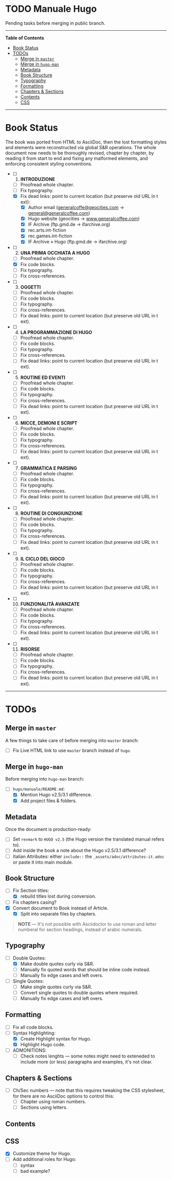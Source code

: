 # TODO Manuale Hugo

Pending tasks before merging in public branch.


-----

**Table of Contents**

<!-- MarkdownTOC autolink="true" bracket="round" autoanchor="false" lowercase="only_ascii" uri_encoding="true" levels="1,2,3" -->

- [Book Status](#book-status)
- [TODOs](#todos)
    - [Merge in `master`](#merge-in-master)
    - [Merge in `hugo-man`](#merge-in-hugo-man)
    - [Metadata](#metadata)
    - [Book Structure](#book-structure)
    - [Typography](#typography)
    - [Formatting](#formatting)
    - [Chapters & Sections](#chapters-sections)
    - [Contents](#contents)
    - [CSS](#css)

<!-- /MarkdownTOC -->

-----

# Book Status

The book was ported from HTML to AsciiDoc, then the lost formatting styles and elements were reconstructed via global S&R operations.
The whole document now needs to be thoroughly revised, chapter by chapter, by reading it from start to end and fixing any malformed elements, and enforcing consistent styling conventions.


- [ ] 1. **INTRODUZIONE**
    + [ ] Proofread whole chapter.
    + [ ] Fix typography.
    + [x] Fix dead links: point to current location (but preserve old URL in t ext):
        * [x] Author email (generalcoffe@geocities.com &rarr; general@generalcoffee.com)
        * [x] Hugo website (geocities &rarr; www.generalcoffee.com)
        * [x] IF Archive (ftp.gmd.de &rarr; ifarchive.org)
        * [x] rec.arts.int-fiction
        * [x] rec.games.int-fiction
        * [x] IF Archive » Hugo (ftp.gmd.de &rarr; ifarchive.org)
- [ ] 2. **UNA PRIMA OCCHIATA A HUGO**
    + [ ] Proofread whole chapter.
    + [x] Fix code blocks.
    + [ ] Fix typography.
    + [ ] Fix cross-references.
- [ ] 3. **OGGETTI**
    + [ ] Proofread whole chapter.
    + [ ] Fix code blocks.
    + [ ] Fix typography.
    + [ ] Fix cross-references.
    + [ ] Fix dead links: point to current location (but preserve old URL in t ext).
- [ ] 4. **LA PROGRAMMAZIONE DI HUGO**
    + [ ] Proofread whole chapter.
    + [ ] Fix code blocks.
    + [ ] Fix typography.
    + [ ] Fix cross-references.
    + [ ] Fix dead links: point to current location (but preserve old URL in t ext).
- [ ] 5. **ROUTINE ED EVENTI**
    + [ ] Proofread whole chapter.
    + [ ] Fix code blocks.
    + [ ] Fix typography.
    + [ ] Fix cross-references.
    + [ ] Fix dead links: point to current location (but preserve old URL in t ext).
- [ ] 6. **MICCE, DEMONI E SCRIPT**
    + [ ] Proofread whole chapter.
    + [ ] Fix code blocks.
    + [ ] Fix typography.
    + [ ] Fix cross-references.
    + [ ] Fix dead links: point to current location (but preserve old URL in t ext).
- [ ] 7. **GRAMMATICA E PARSING**
    + [ ] Proofread whole chapter.
    + [ ] Fix code blocks.
    + [ ] Fix typography.
    + [ ] Fix cross-references.
    + [ ] Fix dead links: point to current location (but preserve old URL in t ext).
- [ ] 8. **ROUTINE DI CONGIUNZIONE**
    + [ ] Proofread whole chapter.
    + [ ] Fix code blocks.
    + [ ] Fix typography.
    + [ ] Fix cross-references.
    + [ ] Fix dead links: point to current location (but preserve old URL in t ext).
- [ ] 9. **IL CICLO DEL GIOCO**
    + [ ] Proofread whole chapter.
    + [ ] Fix code blocks.
    + [ ] Fix typography.
    + [ ] Fix cross-references.
    + [ ] Fix dead links: point to current location (but preserve old URL in t ext).
- [ ] 10. **FUNZIONALITÀ AVANZATE**
    + [ ] Proofread whole chapter.
    + [ ] Fix code blocks.
    + [ ] Fix typography.
    + [ ] Fix cross-references.
    + [ ] Fix dead links: point to current location (but preserve old URL in t ext).
- [ ] 11. **RISORSE**
    + [ ] Proofread whole chapter.
    + [ ] Fix code blocks.
    + [ ] Fix typography.
    + [ ] Fix cross-references.
    + [ ] Fix dead links: point to current location (but preserve old URL in t ext).

-------------------------------------------------------------------------------

# TODOs

## Merge in `master`

A few things to take care of before merging into `master` branch:

- [ ] Fix Live HTML link to use `master` branch instead of `hugo`.

## Merge in `hugo-man`

Before merging into `hugo-man` branch:

- [ ] `hugo/manuale/README.md`:
    + [x] Mention Hugo v2.5/3.1 difference.
    + [x] Add project files & folders.

## Metadata

Once the document is production-ready:

- [ ] Set `revmark` to `HUGO v2.5` (the Hugo version the translated manual refers to).
- [ ] Add inside the book a note about the Hugo v2.5/3.1 difference?
- [ ] Italian Attributes: either `include::` the `_assets/adoc/attributes-it.adoc` or paste it into main module.

## Book Structure

- [ ] Fix Section titles:
    + [x] rebuild titles lost during conversion.
- [ ] Fix chapters casing?
- [x] Convert document to Book instead of Article.
    + [x] Split into separate files by chapters.

> __NOTE__ — It's not possible with Asciidoctor to use roman and letter numberal for section headings, instead of arabic numerals.

## Typography

- [ ] Double Quotes:
    + [x] Make double quotes curly via S&R.
    + [ ] Manually fix quoted words that should be inline code instead.
    + [ ] Manually fix edge cases and left overs.
- [ ] Single Quotes:
    + [ ] Make single quotes curly via S&R.
    + [ ] Convert single quotes to double quotes where required.
    + [ ] Manually fix edge cases and left overs.

## Formatting

- [ ] Fix all code blocks.
- [ ] Syntax Highlighting:
    + [x] Create Highlight syntax for Hugo.
    + [x] Highlight Hugo code.
- [ ] ADMONITIONS:
    + [ ] Check notes lenghts — some notes might need to exteneded to include more (or less) paragraphs and examples, it's not clear.

## Chapters & Sections

- [ ] Ch/Sec numbers — note that this requires tweaking the CSS stylesheet, for there are no AsciiDoc options to control this:
    + [ ] Chapter using roman numbers.
    + [ ] Sections using letters.

## Contents

## CSS

- [x] Customize theme for Hugo.
- [ ] Add additional roles for Hugo:
    + [ ] syntax
    + [ ] bad example?

<!-----------------------------------------------------------------------------
                               REFERENCE LINKS
------------------------------------------------------------------------------>



<!-- EOF -->